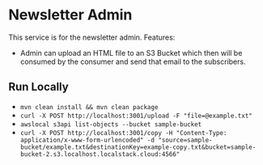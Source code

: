 # Newsletter Admin

This service is for the newsletter admin. Features:

- Admin can upload an HTML file to an S3 Bucket which then will be consumed by the consumer and send that email to the subscribers.

## Run Locally

- `mvn clean install && mvn clean package`
- `curl -X POST http://localhost:3001/upload -F "file=@example.txt"`
- `awslocal s3api list-objects --bucket sample-bucket`
- `curl -X POST http://localhost:3001/copy -H "Content-Type: application/x-www-form-urlencoded" -d "source=sample-bucket/example.txt&destinationKey=example-copy.txt&bucket=sample-bucket-2.s3.localhost.localstack.cloud:4566"`
